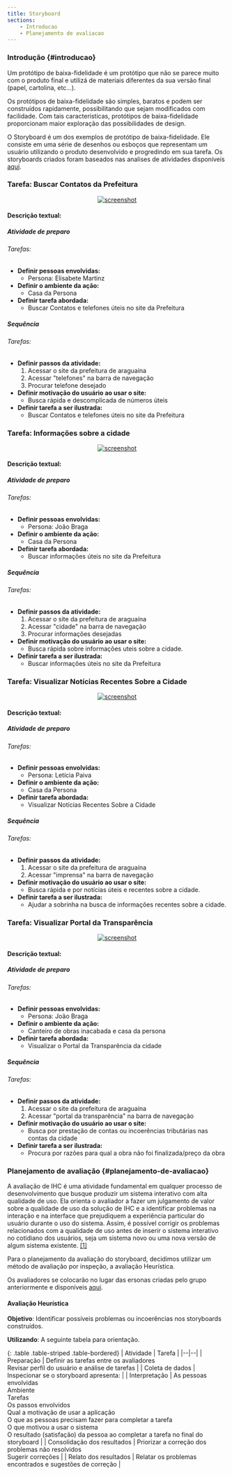 ```yaml
---
title: Storyboard
sections:
    - Introducao
    - Planejamento de avaliacao
---
```


### Introdução {#introducao}

Um protótipo de baixa-fidelidade é  um protótipo que não se parece muito com o produto final e utilizá de materiais diferentes da sua versão final (papel, cartolina, etc...).<br>

Os protótipos de baixa-fidelidade são simples, baratos e podem ser construídos rapidamente, possibilitando que sejam modificados com facilidade. Com tais caracteristicas, protótipos de baixa-fidelidade proporcionam maior exploração das possibilidades de design.<br>

O Storyboard é um dos exemplos de protótipo de baixa-fidelidade. Ele consiste em uma série de desenhos ou esboços que representam um usuário utilizando o produto desenvolvido e progredindo em sua tarefa. Os storyboards criados foram baseados nas  analises de atividades disponíveis [aqui](https://interacao-humano-computador.github.io/2020.2-Prefeitura-de-Araguaina/analise.html).<br>

### Tarefa: Buscar Contatos da Prefeitura

<div class="screenshot-holder">
<a href="assets/images/storyboard/Storyboard - Buscar Contatos da Prefeitura.png" data-title="storyboard" data-toggle="lightbox" style="display: flex; justify-content: center;">
<img class="img-responsive" src="assets/images/storyboard/Storyboard - Buscar Contatos da Prefeitura.png" alt="screenshot" />
</a>
<a class="mask" href="assets/images/storyboard/Storyboard - Buscar Contatos da Prefeitura.png" data-title="storyboard" data-toggle="lightbox" style="display: flex; justify-content: center;">
<i class="icon fa fa-search-plus" style="width: auto; height: auto"></i>
</a>
</div>

#### Descrição textual:
##### Atividade de preparo
###### Tarefas:

* __Definir pessoas envolvidas:__
    * Persona: Elisabete Martinz
* __Definir o ambiente da ação:__
    * Casa da Persona
* __Definir tarefa abordada:__
    * Buscar Contatos e telefones úteis no site da Prefeitura

##### Sequência
###### Tarefas:
* __Definir passos da atividade:__
    1. Acessar o site da prefeitura de araguaína
    2. Acessar "telefones" na barra de navegação
    3. Procurar telefone desejado
* __Definir motivação do usuário ao usar o site:__
    * Busca rápida e descomplicada de números úteis
* __Definir tarefa a ser ilustrada:__
    * Buscar Contatos e telefones úteis no site da Prefeitura

### Tarefa: Informações sobre a cidade

<div class="screenshot-holder">
<a href="assets/images/storyboard/Storyboard - informacoes.png" data-title="storyboard" data-toggle="lightbox" style="display: flex; justify-content: center;">
<img class="img-responsive" src="assets/images/storyboard/Storyboard - informacoes.png" alt="screenshot" />
</a>
<a class="mask" href="assets/images/storyboard/Storyboard - informacoes.png" data-title="storyboard" data-toggle="lightbox" style="display: flex; justify-content: center;">
<i class="icon fa fa-search-plus" style="width: auto; height: auto"></i>
</a>
</div>

#### Descrição textual:
##### Atividade de preparo
###### Tarefas:

* __Definir pessoas envolvidas:__
    * Persona: João Braga
* __Definir o ambiente da ação:__
    * Casa da Persona
* __Definir tarefa abordada:__
    * Buscar informações úteis no site da Prefeitura

##### Sequência
###### Tarefas:
* __Definir passos da atividade:__
    1. Acessar o site da prefeitura de araguaína
    2. Acessar "cidade" na barra de navegação
    3. Procurar informações desejadas
* __Definir motivação do usuário ao usar o site:__
    * Busca rápida sobre informações uteis sobre a cidade.
* __Definir tarefa a ser ilustrada:__
    * Buscar informações úteis no site da Prefeitura

### Tarefa: Visualizar Notícias Recentes Sobre a Cidade

<div class="screenshot-holder">
<a href="assets/images/storyboard/Storyboard - Noticias.JPG" data-title="storyboard" data-toggle="lightbox" style="display: flex; justify-content: center;">
<img class="img-responsive" src="assets/images/storyboard/Storyboard - Noticias.JPG" alt="screenshot" />
</a>
<a class="mask" href="assets/images/storyboard/Storyboard - Noticias.JPG" data-title="storyboard" data-toggle="lightbox" style="display: flex; justify-content: center;">
<i class="icon fa fa-search-plus" style="width: auto; height: auto"></i>
</a>
</div>

#### Descrição textual:
##### Atividade de preparo
###### Tarefas:

* __Definir pessoas envolvidas:__
    * Persona: Letícia Paiva
* __Definir o ambiente da ação:__
    * Casa da Persona
* __Definir tarefa abordada:__
    * Visualizar Notícias Recentes Sobre a Cidade

##### Sequência
###### Tarefas:
* __Definir passos da atividade:__
    1. Acessar o site da prefeitura de araguaína
    2. Acessar "imprensa" na barra de navegação
* __Definir motivação do usuário ao usar o site:__
    * Busca rápida e por notícias úteis e recentes sobre a cidade.
* __Definir tarefa a ser ilustrada:__
    * Ajudar a sobrinha na busca de informações recentes sobre a cidade.

### Tarefa: Visualizar Portal da Transparência

<div class="screenshot-holder">
<a href="assets/images/storyboard/story5.JPG" data-title="storyboard" data-toggle="lightbox" style="display: flex; justify-content: center;">
<img class="img-responsive" src="assets/images/storyboard/story5.JPG" alt="screenshot" />
</a>
<a class="mask" href="assets/images/storyboard/story5.JPG" data-title="storyboard" data-toggle="lightbox" style="display: flex; justify-content: center;">
<i class="icon fa fa-search-plus" style="width: auto; height: auto"></i>
</a>
</div>

#### Descrição textual:
##### Atividade de preparo
###### Tarefas:

* __Definir pessoas envolvidas:__
    * Persona: João Braga
* __Definir o ambiente da ação:__
    * Canteiro de obras inacabada e casa da persona
* __Definir tarefa abordada:__
    * Visualizar o Portal da Transparência da cidade

##### Sequência
###### Tarefas:
* __Definir passos da atividade:__
    1. Acessar o site da prefeitura de araguaína
    2. Acessar "portal da transparência" na barra de navegação
* __Definir motivação do usuário ao usar o site:__
    * Busca por prestação de contas ou incoerências tributárias nas contas da cidade
* __Definir tarefa a ser ilustrada:__
    * Procura por razões para qual a obra não foi finalizada/preço da obra

### Planejamento de avaliação {#planejamento-de-avaliacao}

A avaliação de IHC é uma atividade fundamental em qualquer processo de desenvolvimento que busque produzir um sistema interativo com alta qualidade de uso. Ela orienta o avaliador a fazer um julgamento de valor sobre a qualidade de uso da solução de IHC e a identificar problemas na interação e na interface que prejudiquem a experiência particular do usuário durante o uso do sistema. Assim, é possível corrigir os problemas relacionados com a qualidade de uso antes de inserir o sistema interativo no cotidiano dos usuários, seja um sistema novo ou uma nova versão de algum sistema existente. [[1]](#label1)

Para o planejamento da avaliação do storyboard, decidimos utilizar um método de avaliação por inspeção, a avaliação Heurística.<br>

Os avaliadores se colocarão no lugar das ersonas criadas pelo grupo anteriormente e disponíveis
[aqui](https://interacao-humano-computador.github.io/2020.2-Prefeitura-de-Araguaina/requisitos.html).

#### Avaliação Heurística

__Objetivo__: Identificar possíveis problemas ou incoerências nos storyboards construídos.

__Utilizando__: A seguinte tabela para orientação.

<div class="table-responsive">

{: .table .table-striped .table-bordered}
|  Atividade | Tarefa |
|--|--|
| Preparação  | Definir as tarefas entre os avaliadores <br>Revisar perfil do usuário e análise de tarefas  |
| Coleta de dados | Inspecionar se o storyboard apresenta: |
| Interpretação | As pessoas envolvidas <br>Ambiente <br>Tarefas<br>Os passos envolvidos<br>Qual a motivação de usar a aplicação<br>O que as pessoas precisam fazer para completar a tarefa<br>O que motivou a usar o sistema<br>O resultado (satisfação) da pessoa ao completar a tarefa no final do storyboard |
| Consolidação dos resultados | Priorizar a correção dos problemas não resolvidos <br>Sugerir correções |
| Relato dos resultados  | Relatar os problemas encontrados e sugestões de correção |

</div>